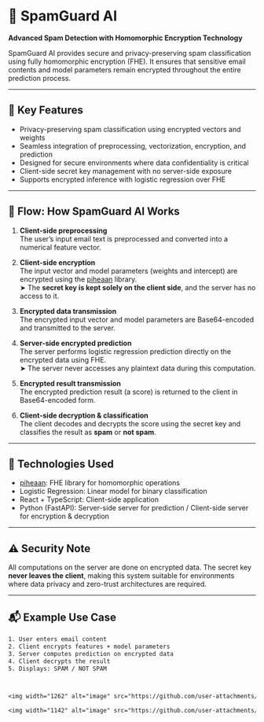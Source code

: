 # 📧 SpamGuard AI  
**Advanced Spam Detection with Homomorphic Encryption Technology**

SpamGuard AI provides secure and privacy-preserving spam classification using fully homomorphic encryption (FHE). It ensures that sensitive email contents and model parameters remain encrypted throughout the entire prediction process.

---

## 🔐 Key Features

- Privacy-preserving spam classification using encrypted vectors and weights  
- Seamless integration of preprocessing, vectorization, encryption, and prediction  
- Designed for secure environments where data confidentiality is critical  
- Client-side secret key management with no server-side exposure  
- Supports encrypted inference with logistic regression over FHE

---

## 🔄 Flow: How SpamGuard AI Works

1. **Client-side preprocessing**  
   The user’s input email text is preprocessed and converted into a numerical feature vector.

2. **Client-side encryption**  
   The input vector and model parameters (weights and intercept) are encrypted using the [piheaan](https://github.com/snucsl/piheaan) library.  
   ➤ The **secret key is kept solely on the client side**, and the server has no access to it.

3. **Encrypted data transmission**  
   The encrypted input vector and model parameters are Base64-encoded and transmitted to the server.

4. **Server-side encrypted prediction**  
   The server performs logistic regression prediction directly on the encrypted data using FHE.  
   ➤ The server never accesses any plaintext data during this computation.

5. **Encrypted result transmission**  
   The encrypted prediction result (a score) is returned to the client in Base64-encoded form.

6. **Client-side decryption & classification**  
   The client decodes and decrypts the score using the secret key and classifies the result as **spam** or **not spam**.

---

## 📁 Technologies Used

- [piheaan](https://github.com/snucsl/piheaan): FHE library for homomorphic operations
- Logistic Regression: Linear model for binary classification
- React + TypeScript: Client-side application
- Python (FastAPI): Server-side server for prediction / Client-side server for encryption & decryption

---

## ⚠️ Security Note

All computations on the server are done on encrypted data. The secret key **never leaves the client**, making this system suitable for environments where data privacy and zero-trust architectures are required.

---

## 📬 Example Use Case

```txt
1. User enters email content
2. Client encrypts features + model parameters
3. Server computes prediction on encrypted data
4. Client decrypts the result
5. Displays: SPAM / NOT SPAM



<img width="1262" alt="image" src="https://github.com/user-attachments/assets/353baa63-b0ce-4e36-940d-bbe7a53338c1" />

<img width="1142" alt="image" src="https://github.com/user-attachments/assets/861986c2-ca49-4186-b860-84853473ff65" />
